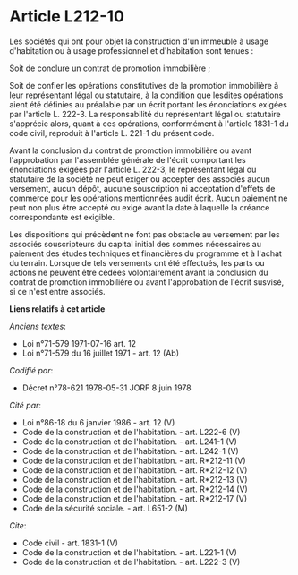 # Article L212-10

Les sociétés qui ont pour objet la construction d'un immeuble à usage d'habitation ou à usage professionnel et d'habitation
sont tenues : 

Soit de conclure un contrat de promotion immobilière ; 

Soit de confier les opérations constitutives de la promotion immobilière à leur représentant légal ou statutaire, à la
condition que lesdites opérations aient été définies au préalable par un écrit portant les énonciations exigées par l'article
L. 222-3. La responsabilité du représentant légal ou statutaire s'apprécie alors, quant à ces opérations, conformément à
l'article 1831-1 du code civil, reproduit à l'article L. 221-1 du présent code. 

Avant la conclusion du contrat de promotion immobilière ou avant l'approbation par l'assemblée générale de l'écrit comportant
les énonciations exigées par l'article L. 222-3, le représentant légal ou statutaire de la société ne peut exiger ou accepter
des associés aucun versement, aucun dépôt, aucune souscription ni acceptation d'effets de commerce pour les opérations
mentionnées audit écrit. Aucun paiement ne peut non plus être accepté ou exigé avant la date à laquelle la créance
correspondante est exigible. 

Les dispositions qui précèdent ne font pas obstacle au versement par les associés souscripteurs du capital initial des sommes
nécessaires au paiement des études techniques et financières du programme et à l'achat du terrain. Lorsque de tels versements
ont été effectués, les parts ou actions ne peuvent être cédées volontairement avant la conclusion du contrat de promotion
immobilière ou avant l'approbation de l'écrit susvisé, si ce n'est entre associés.

**Liens relatifs à cet article**

_Anciens textes_:

  - Loi n°71-579 1971-07-16 art. 12
  - Loi n°71-579 du 16 juillet 1971 - art. 12 (Ab)

_Codifié par_:

  - Décret n°78-621 1978-05-31 JORF 8 juin 1978

_Cité par_:

  - Loi n°86-18 du 6 janvier 1986 - art. 12 (V)
  - Code de la construction et de l'habitation. - art. L222-6 (V)
  - Code de la construction et de l'habitation. - art. L241-1 (V)
  - Code de la construction et de l'habitation. - art. L242-1 (V)
  - Code de la construction et de l'habitation. - art. R*212-11 (V)
  - Code de la construction et de l'habitation. - art. R*212-12 (V)
  - Code de la construction et de l'habitation. - art. R*212-13 (V)
  - Code de la construction et de l'habitation. - art. R*212-14 (V)
  - Code de la construction et de l'habitation. - art. R*212-17 (V)
  - Code de la sécurité sociale. - art. L651-2 (M)

_Cite_:

  - Code civil - art. 1831-1 (V)
  - Code de la construction et de l'habitation. - art. L221-1 (V)
  - Code de la construction et de l'habitation. - art. L222-3 (V)
